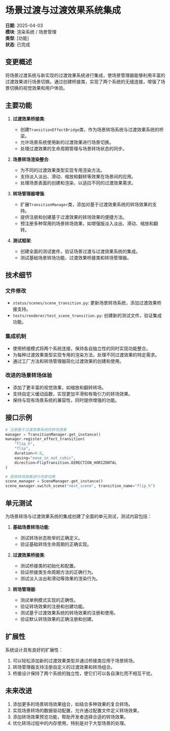 # 场景过渡与过渡效果系统集成

**日期**: 2025-04-03  
**模块**: 渲染系统 / 场景管理  
**类型**: [功能]  
**状态**: 已完成  

## 变更概述

将场景过渡系统与新实现的过渡效果系统进行集成，使场景管理器能够利用丰富的过渡效果进行场景切换。通过创建桥接类，实现了两个系统的无缝连接，增强了场景切换的视觉效果和用户体验。

## 主要功能

1. **过渡效果桥接类**:
   - 创建`TransitionEffectBridge`类，作为场景转场系统与过渡效果系统的桥梁。
   - 允许场景系统使用新的过渡效果进行场景切换。
   - 处理过渡效果的生命周期管理与场景转场状态的同步。

2. **场景转场渲染整合**:
   - 为不同的过渡效果类型实现专用渲染方法。
   - 支持淡入淡出、滑动、缩放和翻转等效果在场景间的应用。
   - 处理场景表面的创建和渲染，以适应不同的过渡效果需求。

3. **转场管理器增强**:
   - 扩展`TransitionManager`类，添加对基于过渡效果系统的转场效果的支持。
   - 提供注册和创建基于过渡效果的转场效果的便捷方法。
   - 预注册多种常用的场景转场效果，如增强版淡入淡出、滑动、缩放和翻转。

4. **测试框架**:
   - 创建全面的测试套件，验证场景过渡与过渡效果系统的集成。
   - 测试基础场景转场功能、过渡效果桥接类和转场管理器。

## 技术细节

### 文件修改
- `status/scenes/scene_transition.py`: 更新场景转场系统，添加过渡效果桥接支持。
- `tests/renderer/test_scene_transition.py`: 创建新的测试文件，验证集成功能。

### 集成机制
- 使用桥接模式将两个系统连接，保持各自独立性的同时实现功能整合。
- 为每种过渡效果类型实现专用的渲染方法，处理不同过渡效果的特定需求。
- 通过工厂方法和转场管理器简化过渡效果的创建和使用。

### 改进的场景转场体验
- 添加了更丰富的视觉效果，如缩放和翻转转场。
- 支持自定义缓动函数，实现更加平滑和有吸引力的转场效果。
- 保持与现有场景系统的兼容性，同时提供增强的功能。

## 接口示例

```python
# 注册基于过渡效果系统的转场效果
manager = TransitionManager.get_instance()
manager.register_effect_transition(
    "flip_h", 
    "flip", 
    duration=0.8, 
    easing="ease_in_out_cubic", 
    direction=FlipTransition.DIRECTION_HORIZONTAL
)

# 使用转场效果进行场景切换
scene_manager = SceneManager.get_instance()
scene_manager.switch_scene("next_scene", transition_name="flip_h")
```

## 单元测试

为场景转场与过渡效果系统的集成创建了全面的单元测试，测试内容包括：

1. **基础场景转场功能**:
   - 测试转场状态枚举的正确定义。
   - 验证基础转场生命周期的正确实现。

2. **过渡效果桥接类**:
   - 测试桥接类的初始化和配置。
   - 验证桥接类生命周期方法的正确行为。
   - 测试淡入淡出和滑动等效果的渲染行为。

3. **转场管理器**:
   - 测试单例模式实现的正确性。
   - 验证转场效果的注册和创建功能。
   - 测试基于过渡效果系统的转场效果的注册和使用。
   - 验证默认转场效果的正确注册和创建。

## 扩展性

系统设计具有良好的扩展性：

1. 可以轻松添加新的过渡效果类型并通过桥接类应用于场景转场。
2. 转场管理器支持注册自定义的过渡效果和转场组合。
3. 桥接设计保持了两个系统的独立性，使它们可以各自演化而不相互干扰。

## 未来改进

1. 添加更多的场景转场效果组合，如结合多种效果的复合转场。
2. 实现场景转场的数据驱动配置，允许通过配置文件定义转场效果。
3. 添加转场效果预览功能，帮助开发者选择合适的转场效果。
4. 优化转场过程中的内存使用，特别是对于大型场景的处理。 